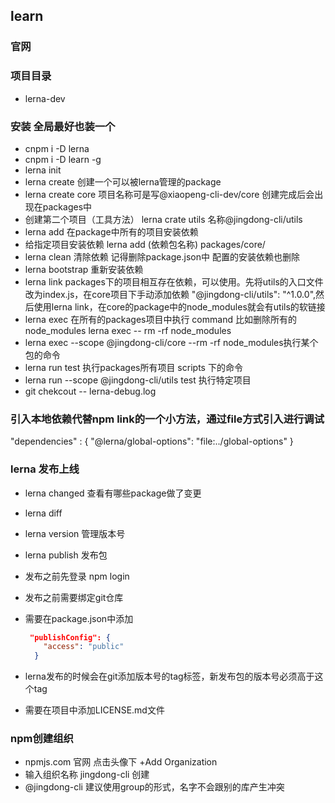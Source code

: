 ## learn 

### 官网

### 项目目录
- lerna-dev

### 安装 全局最好也装一个
- cnpm i -D lerna  
- cnpm i -D learn -g
- lerna init
- lerna create 创建一个可以被lerna管理的package
- lerna create core 项目名称可是写@xiaopeng-cli-dev/core 创建完成后会出现在packages中
- 创建第二个项目（工具方法） lerna crate utils 名称@jingdong-cli/utils
- lerna add 在package中所有的项目安装依赖
- 给指定项目安装依赖  lerna add (依赖包名称) packages/core/
- lerna clean 清除依赖  记得删除package.json中 配置的安装依赖也删除
- lerna bootstrap 重新安装依赖
- lerna link packages下的项目相互存在依赖，可以使用。先将utils的入口文件改为index.js，在core项目下手动添加依赖 "@jingdong-cli/utils": "^1.0.0",然后使用lerna link，在core的package中的node_modules就会有utils的软链接
- lerna exec 在所有的packages项目中执行 command 比如删除所有的node_modules lerna exec -- rm -rf node_modules
- lerna exec --scope @jingdong-cli/core --rm -rf node_modules执行某个包的命令
- lerna run test 执行packages所有项目 scripts 下的命令
- lerna run --scope @jingdong-cli/utils test 执行特定项目 
- git chekcout -- lerna-debug.log 
### 引入本地依赖代替npm link的一个小方法，通过file方式引入进行调试
"dependencies" : {
    "@lerna/global-options": "file:../global-options"
}
### lerna 发布上线
- lerna changed 查看有哪些package做了变更

- lerna diff

- lerna version 管理版本号

- lerna publish 发布包

- 发布之前先登录 npm login

- 发布之前需要绑定git仓库

- 需要在package.json中添加

  ```json
   "publishConfig": {
      "access": "public"
    }
  ```

- lerna发布的时候会在git添加版本号的tag标签，新发布包的版本号必须高于这个tag

- 需要在项目中添加LICENSE.md文件

### npm创建组织
- npmjs.com 官网 点击头像下  +Add Organization
- 输入组织名称 jingdong-cli 创建
- @jingdong-cli  建议使用group的形式，名字不会跟别的库产生冲突
